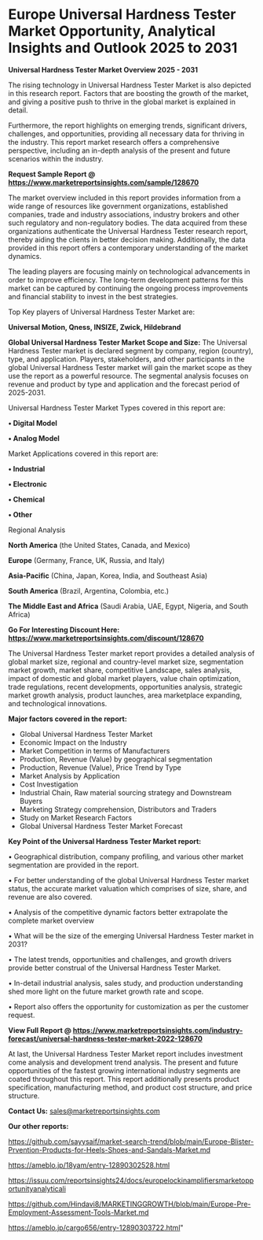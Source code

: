# Europe Universal Hardness Tester Market Opportunity, Analytical Insights and Outlook 2025 to 2031

<Strong> Universal Hardness Tester Market Overview 2025 - 2031</strong>

The rising technology in Universal Hardness Tester Market is also depicted in this research report. Factors that are boosting the growth of the market, and giving a positive push to thrive in the global market is explained in detail.

Furthermore, the report highlights on emerging trends, significant drivers, challenges, and opportunities, providing all necessary data for thriving in the industry. This report market research offers a comprehensive perspective, including an in-depth analysis of the present and future scenarios within the industry.

<strong>Request Sample Report @ <a href=https://www.marketreportsinsights.com/sample/128670>https://www.marketreportsinsights.com/sample/128670</a></strong>

The market overview included in this report provides information from a wide range of resources like government organizations, established companies, trade and industry associations, industry brokers and other such regulatory and non-regulatory bodies. The data acquired from these organizations authenticate the Universal Hardness Tester research report, thereby aiding the clients in better decision making. Additionally, the data provided in this report offers a contemporary understanding of the market dynamics.

The leading players are focusing mainly on technological advancements in order to improve efficiency. The long-term development patterns for this market can be captured by continuing the ongoing process improvements and financial stability to invest in the best strategies.

Top Key players of Universal Hardness Tester Market are:

<strong>Universal Motion, Qness, INSIZE, Zwick, Hildebrand</strong>

<strong><b>Global Universal Hardness Tester Market Scope and Size:</b></strong>
The Universal Hardness Tester market is declared segment by company, region (country), type, and application. Players, stakeholders, and other participants in the global Universal Hardness Tester market will gain the market scope as they use the report as a powerful resource. The segmental analysis focuses on revenue and product by type and application and the forecast period of 2025-2031.

Universal Hardness Tester Market Types covered in this report are:

<strong>• Digital Model

• Analog Model</strong>

Market Applications covered in this report are:

<strong>• Industrial

• Electronic

• Chemical

• Other</strong> 

Regional Analysis

<strong>North America</strong> (the United States, Canada, and Mexico)

<strong>Europe</strong> (Germany, France, UK, Russia, and Italy)

<strong>Asia-Pacific</strong> (China, Japan, Korea, India, and Southeast Asia)

<strong>South America</strong> (Brazil, Argentina, Colombia, etc.)

<strong>The Middle East and Africa</strong> (Saudi Arabia, UAE, Egypt, Nigeria, and South Africa)

<strong>Go For Interesting Discount Here: <a href=https://www.marketreportsinsights.com/discount/128670>https://www.marketreportsinsights.com/discount/128670</a></strong>

The Universal Hardness Tester market report provides a detailed analysis of global market size, regional and country-level market size, segmentation market growth, market share, competitive Landscape, sales analysis, impact of domestic and global market players, value chain optimization, trade regulations, recent developments, opportunities analysis, strategic market growth analysis, product launches, area marketplace expanding, and technological innovations.

<strong><b>Major factors covered in the report:</b></strong>
<ul>
  <li>Global Universal Hardness Tester Market </li>
  <li>Economic Impact on the Industry</li>
  <li>Market Competition in terms of Manufacturers</li>
  <li>Production, Revenue (Value) by geographical segmentation</li>
  <li>Production, Revenue (Value), Price Trend by Type</li>
  <li>Market Analysis by Application</li>
  <li>Cost Investigation</li>
  <li>Industrial Chain, Raw material sourcing strategy and Downstream Buyers</li>
  <li>Marketing Strategy comprehension, Distributors and Traders</li>
  <li>Study on Market Research Factors</li>
  <li>Global Universal Hardness Tester Market Forecast</li>
</ul>

<strong><b>Key Point of the Universal Hardness Tester Market report:</b></strong>

• Geographical distribution, company profiling, and various other market segmentation are provided in the report.

• For better understanding of the global Universal Hardness Tester market status, the accurate market valuation which comprises of size, share, and revenue are also covered.

• Analysis of the competitive dynamic factors better extrapolate the complete market overview

• What will be the size of the emerging Universal Hardness Tester market in 2031?

• The latest trends, opportunities and challenges, and growth drivers provide better construal of the Universal Hardness Tester Market.

• In-detail industrial analysis, sales study, and production understanding shed more light on the future market growth rate and scope.

• Report also offers the opportunity for customization as per the customer request.

<strong><b>View Full Report @ <a href=https://www.marketreportsinsights.com/industry-forecast/universal-hardness-tester-market-2022-128670>https://www.marketreportsinsights.com/industry-forecast/universal-hardness-tester-market-2022-128670</a></b></strong>


At last, the Universal Hardness Tester Market report includes investment come analysis and development trend analysis. The present and future opportunities of the fastest growing international industry segments are coated throughout this report. This report additionally presents product specification, manufacturing method, and product cost structure, and price structure.

<strong>Contact Us:</strong>
sales@marketreportsinsights.com

<strong>Our other reports:</strong>

<a href=https://github.com/sayysaif/market-search-trend/blob/main/Europe-Blister-Prvention-Products-for-Heels-Shoes-and-Sandals-Market.md>https://github.com/sayysaif/market-search-trend/blob/main/Europe-Blister-Prvention-Products-for-Heels-Shoes-and-Sandals-Market.md</a>

<a href=https://ameblo.jp/18yam/entry-12890302528.html>https://ameblo.jp/18yam/entry-12890302528.html</a>

<a href=https://issuu.com/reportsinsights24/docs/europelockinamplifiersmarketopportunityanalyticali>https://issuu.com/reportsinsights24/docs/europelockinamplifiersmarketopportunityanalyticali</a>

<a href=https://github.com/Hindavi8/MARKETINGGROWTH/blob/main/Europe-Pre-Employment-Assessment-Tools-Market.md>https://github.com/Hindavi8/MARKETINGGROWTH/blob/main/Europe-Pre-Employment-Assessment-Tools-Market.md</a>

<a href=https://ameblo.jp/cargo656/entry-12890303722.html>https://ameblo.jp/cargo656/entry-12890303722.html</a>"
